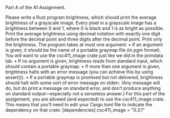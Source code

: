 Part A of the A1 Assignment. 

Please write a Rust program brightness, which should print the average brightness of a grayscale image. Every pixel in a grayscale image has a brightness
between 0 and 1, where 0 is black and 1 is as bright as possible. Print the average
brightness using decimal notation with exactly one digit before the decimal point
and three digits after the decimal point. Print only the brightness.
The program takes at most one argument:
• If an argument is given, it should be the name of a portable graymap file
(in pgm format). You will want to use the csc411_image crate just like we
did in the pnmdata lab.
• If no argument is given, brightness reads from standard input, which
should contain a portable graymap.
• If more than one argument is given, brightness halts with an error message
(you can achieve this by using assert()).
• If a portable graymap is promised but not delivered, brightness should
halt with some sort of error message on stderr. (Any message will do,
but do print a message on standard error, and don’t produce anything on
standard output—especially not a senseless answer.)
For this part of the assignment, you are allowed (and expected) to
use the csc411_image crate.
This means that you’ll need to edit your Cargo.toml file to indicate the dependency on that crate:
[dependencies]
csc411_image = "0.3.1"
